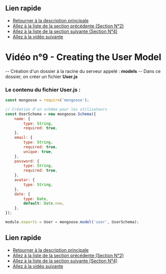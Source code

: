 ## Lien rapide

-   [Retourner à la description principale](../../README.md)
-   [Allez à la liste de la section précédente (Section N°2)](../section_2/section_2.md)
-   [Allez à la liste de la section suivante (Section N°4)](../section_3/section_3.md)
-   [Allez à la vidéo suivante](./video_10.md)

# Vidéo n°9 - Creating the User Model

-- Création d'un dossier à la racine du serveur appelé : **models**
-- Dans ce dossier, on créer un fichier **User.js**

### Le contenu du fichier User.js :

```js
const mongoose = require('mongoose');

// Création d'un schéma pour les utilisateurs
const UserSchema = new mongoose.Schema({
	name: {
		type: String,
		required: true,
	},
	email: {
		type: String,
		required: true,
		unique: true,
	},
	password: {
		type: String,
		required: true,
	},
	avatar: {
		type: String,
	},
	date: {
		type: Date,
		default: Date.now,
	},
});

module.exports = User = mongoose.model('user', UserSchema);
```

## Lien rapide

-   [Retourner à la description principale](../../README.md)
-   [Allez à la liste de la section précédente (Section N°2)](../section_2/section_2.md)
-   [Allez à la liste de la section suivante (Section N°4)](../section_3/section_3.md)
-   [Allez à la vidéo suivante](./video_10.md)
